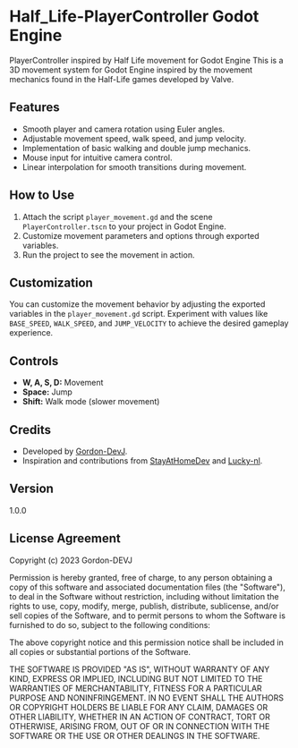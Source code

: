 # Half_Life-PlayerController Godot Engine
PlayerController inspired by Half Life movement for Godot Engine
This is a 3D movement system for Godot Engine inspired by the movement mechanics found in the Half-Life games developed by Valve.

## Features

- Smooth player and camera rotation using Euler angles.
- Adjustable movement speed, walk speed, and jump velocity.
- Implementation of basic walking and double jump mechanics.
- Mouse input for intuitive camera control.
- Linear interpolation for smooth transitions during movement.

## How to Use

1. Attach the script `player_movement.gd` and the scene `PlayerController.tscn` to your project in Godot Engine.
2. Customize movement parameters and options through exported variables.
3. Run the project to see the movement in action.

## Customization

You can customize the movement behavior by adjusting the exported variables in the `player_movement.gd` script. Experiment with values like `BASE_SPEED`, `WALK_SPEED`, and `JUMP_VELOCITY` to achieve the desired gameplay experience.

## Controls

- **W, A, S, D:** Movement
- **Space:** Jump
- **Shift:** Walk mode (slower movement)

## Credits

- Developed by [Gordon-DevJ](https://github.com/Gordon-DevJ).
- Inspiration and contributions from [StayAtHomeDev](https://github.com/StayAtHomeDev-Git) and [Lucky-nl](https://github.com/lukky-nl).

## Version

1.0.0

## License Agreement

Copyright (c) 2023 Gordon-DEVJ

Permission is hereby granted, free of charge, to any person obtaining a copy
of this software and associated documentation files (the "Software"), to deal
in the Software without restriction, including without limitation the rights
to use, copy, modify, merge, publish, distribute, sublicense, and/or sell
copies of the Software, and to permit persons to whom the Software is
furnished to do so, subject to the following conditions:

The above copyright notice and this permission notice shall be included in all
copies or substantial portions of the Software.

THE SOFTWARE IS PROVIDED "AS IS", WITHOUT WARRANTY OF ANY KIND, EXPRESS OR
IMPLIED, INCLUDING BUT NOT LIMITED TO THE WARRANTIES OF MERCHANTABILITY,
FITNESS FOR A PARTICULAR PURPOSE AND NONINFRINGEMENT. IN NO EVENT SHALL THE
AUTHORS OR COPYRIGHT HOLDERS BE LIABLE FOR ANY CLAIM, DAMAGES OR OTHER
LIABILITY, WHETHER IN AN ACTION OF CONTRACT, TORT OR OTHERWISE, ARISING FROM,
OUT OF OR IN CONNECTION WITH THE SOFTWARE OR THE USE OR OTHER DEALINGS IN THE
SOFTWARE.
